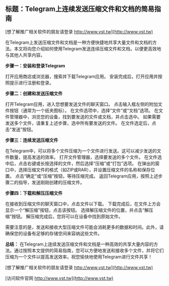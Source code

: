 ## **标题：Telegram上连续发送压缩文件和文档的简易指南**

[想了解推广相关软件的朋友请登录 http://www.vst.tw](http://www.vst.tw)

在Telegram上发送压缩文件和文档是一种方便快捷地共享大量文件和文档的方法。本文将向您介绍如何使用Telegram发送连续压缩文件和文档，以便更高效地与其他人共享内容。

**步骤一：安装和登录Telegram**

打开应用商店或浏览器，搜索并下载Telegram应用。
安装完成后，打开应用并按照提示进行注册和登录。

**步骤二：创建和发送压缩文件**

打开Telegram应用，进入您想要发送文件的聊天窗口。
点击输入框左侧的附加文件按钮（通常为一个纸夹图标）。
在文件选项中，选择“文件”或“文档”选项。
在文件管理器中，浏览您的设备，找到要发送的文件或文档，并点击选中。
如果需要发送多个文件，请重复上述步骤，选中所有要发送的文件。
在文件选定后，点击“发送”按钮。

**步骤三：连续发送压缩文件**

在Telegram中，可以将多个文件压缩为一个文件进行发送。这可以减少发送的文件数量，提高发送的效率。
打开文件管理器，选择要发送的多个文件。
在文件选中后，点击右键或长按选择的文件，然后选择“压缩”或“打包”选项。
在弹出的窗口中，选择压缩文件的格式（如ZIP或RAR），并设置压缩文件的名称和保存位置。
点击“确定”或“压缩”按钮，等待压缩完成。
返回Telegram应用，按照上述步骤二的指导，发送刚刚创建的压缩文件。

**步骤四：下载和解压压缩文件**

在接收到压缩文件的聊天窗口中，点击文件以下载。
下载完成后，在文件上方会显示一个“解压缩”按钮，点击该按钮。
选择解压缩文件的位置，并点击“解压缩”按钮。
解压缩完成后，您将可以在设备中找到原始文件。

需要注意的是，发送和接收大型压缩文件可能会消耗更多的数据和时间。此外，请确保您的设备有足够的存储空间来容纳这些文件。

**总结：**
在Telegram上连续发送压缩文件和文档是一种高效的共享大量内容的方法。通过按照本文提供的简易指南，您可以方便地发送和接收多个文件，并将它们压缩为一个文件以提高发送效率。祝您愉快地使用Telegram进行文件共享！

[想了解推广相关软件的朋友请登录 http://www.vst.tw](http://www.vst.tw)


[访问软件官网 http://www.vst.tw](http://www.vst.tw)

